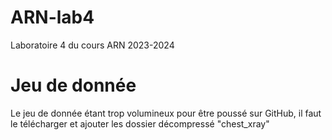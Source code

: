 # ARN-lab4
Laboratoire 4 du cours ARN 2023-2024

# Jeu de donnée
Le jeu de donnée étant trop volumineux pour être poussé sur GitHub, il faut le télécharger et ajouter les dossier décompressé "chest_xray"
